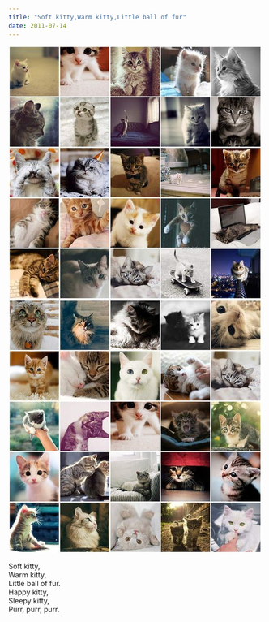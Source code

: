 ```yaml
---
title: "Soft kitty,Warm kitty,Little ball of fur"
date: 2011-07-14
---
```


![2011-07-14-cxbx1cl6.jpeg](/images/2011-07-14-cxbx1cl6.jpeg)

Soft kitty,<br>Warm kitty,<br>Little ball of fur.<br>Happy kitty,<br>Sleepy kitty,<br>Purr, purr, purr.
